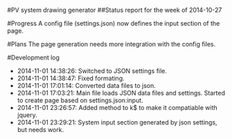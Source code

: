 #PV system drawing generator
##Status report for the week of 2014-10-27

#Progress
A config file (settings.json) now defines the input section of the page.

#Plans
The page generation needs more integration with the config files.

#Development log
* 2014-11-01 14:38:26: Switched to JSON settings file.
* 2014-11-01 14:38:47: Fixed formating.
* 2014-11-01 17:01:14: Converted data files to json.
* 2014-11-01 17:03:21: Main file loads JSON data files and settings. Started to create page based on settings.json:input.
* 2014-11-01 23:26:57: Added method to k$ to make it compatiable with jquery.
* 2014-11-01 23:29:21: System input section generated by json settings, but needs work.
